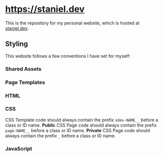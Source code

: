 # https://staniel.dev

This is the repository for my personal website, which is hosted at [staniel.dev](staniel.dev).

## Styling
This website follows a few conventions I have set for myself:

### Shared Assets

### Page Templates

### HTML

### CSS
CSS Template code should always contain the prefix `sdev-NAME__` before a class or ID name.
**Public** CSS Page code should always contain the prefix `page-NAME__` before a class or ID name.
**Private** CSS Page code should always contain the prefix `_` before a class or ID name.

### JavaScript